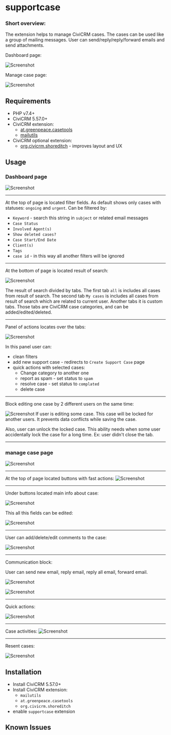 # supportcase
### Short overview:
The extension helps to manage CiviCRM cases.
The cases can be used like a group of mailing messages.
User can send/reply/reply/forward emails and send attachments.

Dashboard page:

![Screenshot](/images/Dashboard/DashboardWithOpenFilters.png)

Manage case page:

![Screenshot](/images/ManageCase/ManageCase.png)

## Requirements

* PHP v7.4+
* CiviCRM  5.57.0+
* CiviCRM extension:
  * [at.greenpeace.casetools](https://github.com/greenpeace-cee/at.greenpeace.casetools)
  * [mailutils](https://github.com/greenpeace-cee/mailutils)
* CiviCRM optional extension:
  * [org.civicrm.shoreditch](https://github.com/civicrm/org.civicrm.shoreditch) - improves layout and UX

## Usage

### Dashboard page
![Screenshot](/images/Dashboard/Dashboard.png)

---

At the top of page is located filter fields.
As default shows only cases with statuses: `ongoing` and `urgent`.
Can be filtered by:
* `Keyword` - search this string in `subject` or related email messages
* `Case Status`
* `Involved Agent(s)`
* `Show deleted cases?`
* `Case Start/End Date`
* `Client(s)`
* `Tags`
* `case id` - in this way all another filters will be ignored

---

At the bottom of page is located result of search:

![Screenshot](/images/Dashboard/SearchResult.png)

The result of search divided by tabs.
The first tab `all` is includes all cases from result of search.
The second tab `My cases` is includes all cases from result of search which are related to current user.
Another tabs it is custom tabs. Those tabs are CiviCRM case categories, and can be added/edited/deleted.

---

Panel of actions locates over the tabs:

![Screenshot](/images/Dashboard/DashboardActionsPanel.png)

In this panel user can:
* clean filters
* add new support case - redirects to `Create Support Case` page
* quick actions with selected cases:
  * Change category to another one
  * report as spam - set status to `spam`
  * resolve case - set status to `complated`
  * delete case

---

Block editing one case by 2 different users on the same time:

![Screenshot](/images/Dashboard/LockCase.png)
If user is editing some case. This case will be locked for another users.
It prevents data conflicts while saving the case.

Also, user can unlock the locked case.
This ability needs when some user accidentally lock the case for a long time.
Ex: user didn't close the tab.

---

### manage case page
![Screenshot](/images/ManageCase/WithClosedColapses.png)

---

At the top of page located buttons with fast actions:
![Screenshot](/images/ManageCase/TopButtons.png)

---

Under buttons located main info about case:

![Screenshot](/images/ManageCase/CaseMainFields.png)

This all this fields can be edited:

![Screenshot](/images/ManageCase/EditCaseMainFields.png)

---

User can add/delete/edit comments to the case:

![Screenshot](/images/ManageCase/Comments.png)

---

Communication block:

User can send new email, reply email, reply all email, forward email.

![Screenshot](/images/ManageCase/SendNewMessage.png)

![Screenshot](/images/ManageCase/MessageAfterSending.png)

---

Quick actions:

![Screenshot](/images/ManageCase/QuickActions.png)

---

Case activities:
![Screenshot](/images/ManageCase/CaseActivities.png)

---

Resent cases:

![Screenshot](/images/ManageCase/ResentCases.png)

## Installation

* Install CiviCRM 5.57.0+
* Install CiviCRM extension:
  * `mailutils`
  * `at.greenpeace.casetools`
  * `org.civicrm.shoreditch`
* enable `supportcase` extension

## Known Issues
